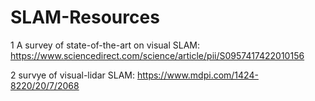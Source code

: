 # SLAM-Resources

1 A survey of state-of-the-art on visual SLAM: https://www.sciencedirect.com/science/article/pii/S0957417422010156

2 survye of visual-lidar SLAM: https://www.mdpi.com/1424-8220/20/7/2068
